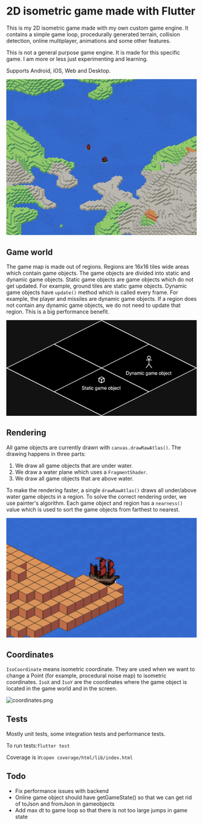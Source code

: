 # 2D isometric game made with Flutter
This is my 2D isometric game made with my own custom game engine. It contains a simple game loop,
procedurally generated terrain, collision detection, online multiplayer, animations and some other features.

This is not a general purpose game engine. It is made for this specific game. I am more or less just experimenting and learning.

Supports Android, iOS, Web and Desktop.

![screenshot.png](readme_images/screenshot.png)

## Game world
The game map is made out of regions. Regions are 16x16 tiles wide areas which contain game objects.
The game objects are divided into static and dynamic game objects.
Static game objects are game objects which do not get updated. For example, ground tiles are static game objects.
Dynamic game objects have ```update()``` method which is called every frame. For example, the player and missiles are dynamic game objects.
If a region does not contain any dynamic game objects, we do not need to update that region. This is a big performance benefit.

![game_world.png](readme_images/game_world.png)

## Rendering
All game objects are currently drawn with ```canvas.drawRawAtlas()```. The drawing happens in three parts:

1. We draw all game objects that are under water.
2. We draw a water plane which uses a ```FragmentShader```.
3. We draw all game objects that are above water.

To make the rendering faster, a single ```drawRawAtlas()``` draws all under/above water game objects in a region.
To solve the correct rendering order, we use painter's algorithm. Each game object and region
has a ```nearness()``` value which is used to sort the game objects from farthest to nearest.

![map_screenshot.png](readme_images/map_screenshot.png)
## Coordinates
```IsoCoordinate``` means isometric coordinate. They are used when we want to change a Point (for example, procedural noise map) to isometric coordinates.
```IsoX``` and ```IsoY``` are the coordinates where the game object is located in the game world and in the screen.

![coordinates.png](readme_images/coordinates.png)
## Tests
Mostly unit tests, some integration tests and performance tests.

To run tests:```flutter test```

Coverage is in:```open coverage/html/lib/index.html```

## Todo
- Fix performance issues with backend
- Online game object should have getGameState() so that we can get rid of toJson and fromJson in gameobjects
- Add max dt to game loop so that there is not too large jumps in game state